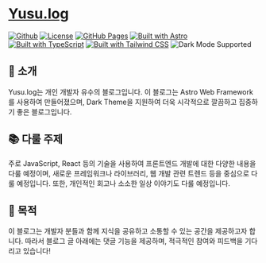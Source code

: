 # [Yusu.log](https://jangyusu.github.io/yusu.log)

[![Github](https://img.shields.io/badge/-Github-black?logo=github)](https://github.com/Jangyusu) [![License](https://img.shields.io/badge/License-MIT-yellow.svg)](https://opensource.org/licenses/MIT) [![GitHub Pages](https://img.shields.io/badge/GitHub%20Pages-Deployed-brightgreen)](https://pages.github.com/) [![Built with Astro](https://img.shields.io/badge/Built%20with-Astro-purple)](https://astro.build/) [![Built with TypeScript](https://img.shields.io/badge/Built%20with-TypeScript-blue.svg)](https://www.typescriptlang.org/) [![Built with Tailwind CSS](https://img.shields.io/badge/Built%20with-Tailwind%20CSS-blue)](https://tailwindcss.com/) ![Dark Mode Supported](https://img.shields.io/badge/Dark%20Mode-Supported-success)

## 📝 소개

Yusu.log는 개인 개발자 유수의 블로그입니다. 이 블로그는 Astro Web Framework를 사용하여 만들어졌으며, Dark Theme을 지원하여 더욱 시각적으로 깔끔하고 집중하기 좋은 블로그입니다.

## 📚 다룰 주제

주로 JavaScript, React 등의 기술을 사용하여 프론트엔드 개발에 대한 다양한 내용을 다룰 예정이며, 새로운 프레임워크나 라이브러리, 웹 개발 관련 트렌드 등을 중심으로 다룰 예정입니다. 또한, 개인적인 회고나 소소한 일상 이야기도 다룰 예정입니다.

## 🎯 목적

이 블로그는 개발자 분들과 함께 지식을 공유하고 소통할 수 있는 공간을 제공하고자 합니다. 따라서 블로그 글 아래에는 댓글 기능을 제공하며, 적극적인 참여와 피드백을 기다리고 있습니다!